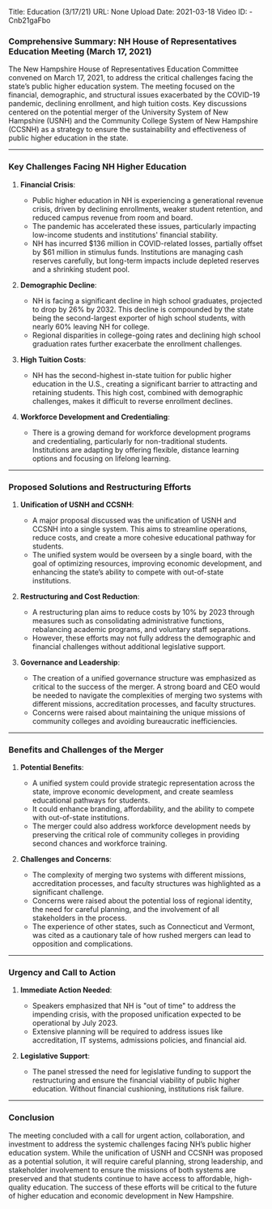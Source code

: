 Title: Education (3/17/21)
URL: None
Upload Date: 2021-03-18
Video ID: -Cnb21gaFbo

### Comprehensive Summary: NH House of Representatives Education Meeting (March 17, 2021)

The New Hampshire House of Representatives Education Committee convened on March 17, 2021, to address the critical challenges facing the state’s public higher education system. The meeting focused on the financial, demographic, and structural issues exacerbated by the COVID-19 pandemic, declining enrollment, and high tuition costs. Key discussions centered on the potential merger of the University System of New Hampshire (USNH) and the Community College System of New Hampshire (CCSNH) as a strategy to ensure the sustainability and effectiveness of public higher education in the state.

---

### **Key Challenges Facing NH Higher Education**

1. **Financial Crisis**:
   - Public higher education in NH is experiencing a generational revenue crisis, driven by declining enrollments, weaker student retention, and reduced campus revenue from room and board.
   - The pandemic has accelerated these issues, particularly impacting low-income students and institutions' financial stability.
   - NH has incurred $136 million in COVID-related losses, partially offset by $61 million in stimulus funds. Institutions are managing cash reserves carefully, but long-term impacts include depleted reserves and a shrinking student pool.

2. **Demographic Decline**:
   - NH is facing a significant decline in high school graduates, projected to drop by 26% by 2032. This decline is compounded by the state being the second-largest exporter of high school students, with nearly 60% leaving NH for college.
   - Regional disparities in college-going rates and declining high school graduation rates further exacerbate the enrollment challenges.

3. **High Tuition Costs**:
   - NH has the second-highest in-state tuition for public higher education in the U.S., creating a significant barrier to attracting and retaining students. This high cost, combined with demographic challenges, makes it difficult to reverse enrollment declines.

4. **Workforce Development and Credentialing**:
   - There is a growing demand for workforce development programs and credentialing, particularly for non-traditional students. Institutions are adapting by offering flexible, distance learning options and focusing on lifelong learning.

---

### **Proposed Solutions and Restructuring Efforts**

1. **Unification of USNH and CCSNH**:
   - A major proposal discussed was the unification of USNH and CCSNH into a single system. This aims to streamline operations, reduce costs, and create a more cohesive educational pathway for students.
   - The unified system would be overseen by a single board, with the goal of optimizing resources, improving economic development, and enhancing the state’s ability to compete with out-of-state institutions.

2. **Restructuring and Cost Reduction**:
   - A restructuring plan aims to reduce costs by 10% by 2023 through measures such as consolidating administrative functions, rebalancing academic programs, and voluntary staff separations.
   - However, these efforts may not fully address the demographic and financial challenges without additional legislative support.

3. **Governance and Leadership**:
   - The creation of a unified governance structure was emphasized as critical to the success of the merger. A strong board and CEO would be needed to navigate the complexities of merging two systems with different missions, accreditation processes, and faculty structures.
   - Concerns were raised about maintaining the unique missions of community colleges and avoiding bureaucratic inefficiencies.

---

### **Benefits and Challenges of the Merger**

1. **Potential Benefits**:
   - A unified system could provide strategic representation across the state, improve economic development, and create seamless educational pathways for students.
   - It could enhance branding, affordability, and the ability to compete with out-of-state institutions.
   - The merger could also address workforce development needs by preserving the critical role of community colleges in providing second chances and workforce training.

2. **Challenges and Concerns**:
   - The complexity of merging two systems with different missions, accreditation processes, and faculty structures was highlighted as a significant challenge.
   - Concerns were raised about the potential loss of regional identity, the need for careful planning, and the involvement of all stakeholders in the process.
   - The experience of other states, such as Connecticut and Vermont, was cited as a cautionary tale of how rushed mergers can lead to opposition and complications.

---

### **Urgency and Call to Action**

1. **Immediate Action Needed**:
   - Speakers emphasized that NH is "out of time" to address the impending crisis, with the proposed unification expected to be operational by July 2023.
   - Extensive planning will be required to address issues like accreditation, IT systems, admissions policies, and financial aid.

2. **Legislative Support**:
   - The panel stressed the need for legislative funding to support the restructuring and ensure the financial viability of public higher education. Without financial cushioning, institutions risk failure.

---

### **Conclusion**

The meeting concluded with a call for urgent action, collaboration, and investment to address the systemic challenges facing NH’s public higher education system. While the unification of USNH and CCSNH was proposed as a potential solution, it will require careful planning, strong leadership, and stakeholder involvement to ensure the missions of both systems are preserved and that students continue to have access to affordable, high-quality education. The success of these efforts will be critical to the future of higher education and economic development in New Hampshire.